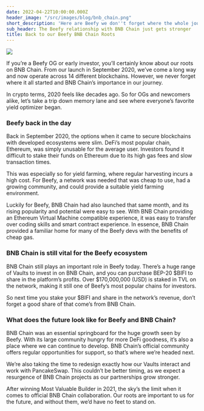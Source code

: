 ```yaml
---
date: 2022-04-22T10:00:00.000Z
header_image: "/src/images/blog/bnb_chain.png"
short_description: 'Here are Beefy we don''t forget where the whole journey started '
sub_header: The Beefy relationship with BNB Chain just gets stronger
title: Back to our Beefy BNB Chain Roots
---
```

![](/src/images/blog/bnb_chain.png)

If you’re a Beefy OG or early investor, you’ll certainly know about our roots on BNB Chain. From our launch in September 2020, we’ve come a long way and now operate across 14 different blockchains. However, we never forget where it all started and BNB Chain’s importance in our journey.

In crypto terms, 2020 feels like decades ago. So for OGs and newcomers alike, let’s take a trip down memory lane and see where everyone’s favorite yield optimizer began.

### Beefy back in the day

Back in September 2020, the options when it came to secure blockchains with developed ecosystems were slim. DeFi’s most popular chain, Ethereum, was simply unusable for the average user. Investors found it difficult to stake their funds on Ethereum due to its high gas fees and slow transaction times.

This was especially so for yield farming, where regular harvesting incurs a high cost. For Beefy, a network was needed that was cheap to use, had a growing community, and could provide a suitable yield farming environment.

Luckily for Beefy, BNB Chain had also launched that same month, and its rising popularity and potential were easy to see. With BNB Chain providing an Ethereum Virtual Machine compatible experience, it was easy to transfer over coding skills and smart contract experience. In essence, BNB Chain provided a familiar home for many of the Beefy devs with the benefits of cheap gas.

### BNB Chain is still vital for the Beefy ecosystem

BNB Chain still plays an important role in Beefy today. There’s a huge range of Vaults to invest in on BNB Chain, and you can purchase BEP-20 $BIFI to share in the platform’s profits. Over $170,000,000 (USD) is staked in TVL on the network, making it still one of Beefy’s most popular chains for investors.

So next time you stake your $BIFI and share in the network’s revenue, don’t forget a good share of that come’s from BNB Chain.

### What does the future look like for Beefy and BNB Chain?

BNB Chain was an essential springboard for the huge growth seen by Beefy. With its large community hungry for more DeFi goodness, it’s also a place where we can continue to develop. BNB Chain’s official community offers regular opportunities for support, so that’s where we’re headed next.

We’re also taking the time to redesign exactly how our Vaults interact and work with PancakeSwap. This couldn’t be better timing, as we expect a resurgence of BNB Chain projects as our partnerships grow stronger.

After winning Most Valuable Builder in 2021, the sky’s the limit when it comes to official BNB Chain collaboration. Our roots are important to us for the future, and without them, we’d have no feet to stand on.
